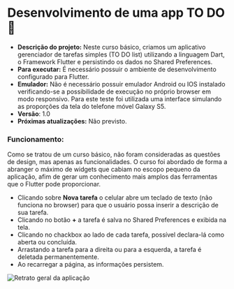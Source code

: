 # Desenvolvimento de uma app TO DO 📱

* **Descrição do projeto:** Neste curso básico, criamos um aplicativo gerenciador de tarefas simples (TO DO list) utilizando a linguagem Dart, o Framework Flutter e persistindo os dados no Shared Preferences.
* **Para executar:** É necessário possuir o ambiente de desenvolvimento configurado para Flutter.
* **Emulador:** Não é necessário possuir emulador Android ou IOS instalado verificando-se a possibilidade de execução no próprio browser em modo responsivo. Para este teste foi utilizada uma interface simulando as proporções da tela do telefone móvel Galaxy S5.
* **Versão**: 1.0
* **Próximas atualizações:** Não previsto.

### Funcionamento:
Como se tratou de um curso básico, não foram consideradas as questões de design, mas apenas as funcionalidades. O curso foi abordado de forma a abranger o máximo de widgets que cabiam no escopo pequeno da aplicação, afim de gerar um conhecimento mais amplos das ferramentas que o Flutter pode proporcionar.

* Clicando sobre **Nova tarefa** o celular abre um teclado de texto (não funciona no browser) para que o usuário possa inserir a descrição de sua tarefa.
* Clicando no botão **+** a tarefa é salva no Shared Preferences e exibida na tela.
* Clicando no chackbox ao lado de cada tarefa, possível declara-lá como aberta ou concluída.
* Arrastando a tarefa para a direita ou para a esquerda, a tarefa é deletada permanentemente.
* Ao recarregar a página, as informações persistem.

![Retrato geral da aplicação]()

